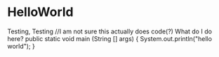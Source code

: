 # HelloWorld
Testing, Testing
//I am not sure this actually does code(?) What do I do here?
  public static void main (String [] args) {
    System.out.println("hello world");
  }
